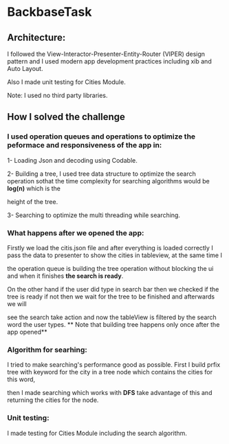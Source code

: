 # BackbaseTask

## Architecture:

I followed the View-Interactor-Presenter-Entity-Router (VIPER) design pattern and I used modern app development practices including xib and Auto Layout. 

Also I made unit testing for Cities Module.

Note: I used no third party libraries.

## How I solved the challenge

### I used operation queues and operations to optimize the peformace and responsiveness of the app in:

1- Loading Json and decoding using Codable.

2- Building a tree, I used tree data structure to optimize the search operation sothat the time complexity for searching algorithms would be **log(n)** which is the 

height of the tree.

3- Searching to optimize the multi threading while searching.


### What happens after we opened the app:

Firstly we load the citis.json file and after everything is loaded correctly I pass the data to presenter to show the cities in tableview, at the same time I 

the operation queue is building the tree operation without blocking the ui and when it finishes **the search is ready**.

On the other hand if the user did type in search bar then we checked if the tree is ready if not then we wait for the tree to be finished and afterwards we will 

see the search take action and now the tableView is filtered by the search word the user types. ** Note that building tree happens only once after the app opened**


### Algorithm for searhing:

I tried to make searching's performance good as possible. First I build prfix tree with keyword for the city in a tree node which contains the cities for this word,

then I made searching which works with **DFS** take advantage of this and returning the cities for the node.


### Unit testing:

I made testing for Cities Module including the search algorithm.






